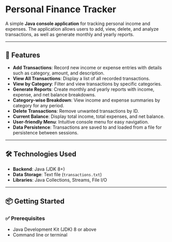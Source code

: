 # Personal Finance Tracker

A simple **Java console application** for tracking personal income and expenses. The application allows users to add, view, delete, and analyze transactions, as well as generate monthly and yearly reports.

---

## 🚀 Features

- **Add Transactions**: Record new income or expense entries with details such as category, amount, and description.
- **View All Transactions**: Display a list of all recorded transactions.
- **View by Category**: Filter and view transactions by specific categories.
- **Generate Reports**: Create monthly and yearly reports with income, expense, and net balance breakdowns.
- **Category-wise Breakdown**: View income and expense summaries by category for any period.
- **Delete Transactions**: Remove unwanted transactions by ID.
- **Current Balance**: Display total income, total expenses, and net balance.
- **User-friendly Menu**: Intuitive console menu for easy navigation.
- **Data Persistence**: Transactions are saved to and loaded from a file for persistence between sessions.

---

## 🛠️ Technologies Used

- **Backend**: Java (JDK 8+)
- **Data Storage**: Text file (`transactions.txt`)
- **Libraries**: Java Collections, Streams, File I/O

---

## 📦 Getting Started

### ✅ Prerequisites
- Java Development Kit (JDK) 8 or above
- Command line or terminal

